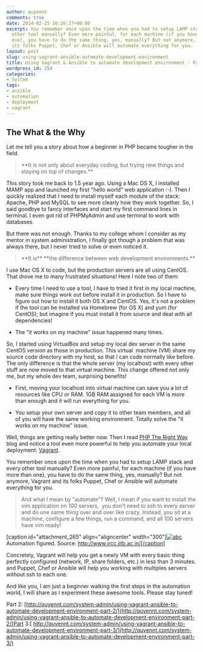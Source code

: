```yaml
---
author: quyennt
comments: true
date: 2014-02-25 16:26:27+00:00
excerpt: You remember once upon the time when you had to setup LAMP stack and every
  other tool manually? Even more painful, for each machine (if you have more than
  one), you have to do the same thing, yes, manually? But not anymore, Vagrant and
  its folks Puppet, Chef or Ansible will automate everything for you.
layout: post
slug: using-vagrant-ansible-automate-development-environment
title: Using Vagrant & Ansible to automate development environment - Part 1
wordpress_id: 254
categories:
- System
tags:
- ansible
- automation
- deployment
- vagrant
---
```


## The What & the Why


Let me tell you a story about how a beginner in PHP became tougher in the field.


<blockquote>**It is not only about everyday coding, but trying new things and staying on top of changes.**</blockquote>


This story took me back to 1.5 year ago. Using a Mac OS X, I installed MAMP app and launched my first "hello world" web application :-). Then I quickly realized that I need to install myself each module of the stack: Apache, PHP and MySQL to see more clearly how they work together. So, I said goodbye to fancy interfaces and start my first command lines in terminal. I even got rid of PHPMyAdmin and use terminal to work with databases.

<!-- more -->

But there was not enough. Thanks to my college whom I consider as my mentor in system administration, I finally got though a problem that was always there, but I never tried to solve or even noticed it.


<blockquote>**It is** **the difference between web development environments.**</blockquote>


I use Mac OS X to code, but the production servers are all using CentOS. That drove me to many frustrated situations! Here I note two of them:



	
  * Every time I need to use a tool, I have to tried it first in my local machine, make sure things work out before install it in production. So I have to figure out how to install it both OS X and CentOS. Yes, it's not a problem if the tool can be installed via Homebrew (for OS X) and yum (for CentOS); but imagine if you must install it from source and deal with all dependencies!

	
  * The "it works on my machine" issue happened many times.


So, I started using VirtualBox and setup my local dev server in the same CentOS version as those in production. This virtual  machine (VM) share my source code directory with my host, so that I can code normally like before. The only difference is that the whole server (my localhost) with every other stuff are now moved to that virtual machine. This change offered not only me, but my whole dev team, surprising benefits!

	
  * First, moving your localhost into virtual machine can save you a lot of resources like CPU or RAM. 1GB RAM assigned for each VM is more than enough and it will run everything for you.

	
  * You setup your own server and copy it to other team members, and all of you will have the same working environment. Totally solve the "it works on my machine" issue.


Well, things are getting really better now. Then I read [PHP The Right Way](http://www.phptherightway.com/) blog and notice a tool even more powerful to help you automate your local deployment: [Vagrant](http://vagrantup.com/).

You remember once upon the time when you had to setup LAMP stack and every other tool manually? Even more painful, for each machine (if you have more than one), you have to do the same thing, yes, manually? But not anymore, Vagrant and its folks Puppet, Chef or Ansible will automate everything for you.


<blockquote>And what I mean by "automate"? Well, I mean if you want to install the vim application on 100 servers,  you don't need to ssh to every server and do one same thing over and over like crazy. Instead, you sit at a machine, configure a few things, run a command, and all 100 servers have vim ready!</blockquote>


[caption id="attachment_265" align="aligncenter" width="300"][![abc](http://quyennt.com/wp-content/uploads/2014/02/automation-figured-300x224.jpg)](http://quyennt.com/wp-content/uploads/2014/02/automation-figured.jpg) Automation figured. Source: http://www.ircc.iitb.ac.in/[/caption]

Concretely, Vagrant will help you get a newly VM with every basic thing perfectly configured (network, IP, share folders, etc.) in less than 3 minutes. and Puppet, Chef or Ansible will help you working with multiples servers without ssh to each one.

And like you, I am just a beginner walking the first steps in the automation world, I will share as I experiment these awesome tools. Please stay tuned!

Part 2: [http://quyennt.com/system-admin/using-vagrant-ansible-to-automate-development-environment-part-2/](http://quyennt.com/system-admin/using-vagrant-ansible-to-automate-development-environment-part-2/)Part 3:[ http://quyennt.com/system-admin/using-vagrant-ansible-to-automate-development-environment-part-3/](http://quyennt.com/system-admin/using-vagrant-ansible-to-automate-development-environment-part-3/)
